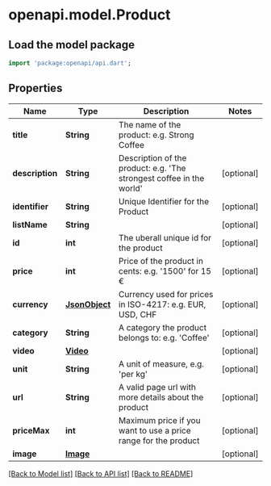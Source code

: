 # openapi.model.Product

## Load the model package
```dart
import 'package:openapi/api.dart';
```

## Properties
Name | Type | Description | Notes
------------ | ------------- | ------------- | -------------
**title** | **String** | The name of the product: e.g. Strong Coffee | 
**description** | **String** | Description of the product: e.g. 'The strongest coffee in the world' | [optional] 
**identifier** | **String** | Unique Identifier for the Product | [optional] 
**listName** | **String** |  | [optional] 
**id** | **int** | The uberall unique id for the product | [optional] 
**price** | **int** | Price of the product in cents: e.g. '1500' for 15 € | [optional] 
**currency** | [**JsonObject**](.md) | Currency used for prices in ISO-4217: e.g. EUR, USD, CHF | [optional] 
**category** | **String** | A category the product belongs to: e.g. 'Coffee' | [optional] 
**video** | [**Video**](Video.md) |  | [optional] 
**unit** | **String** | A unit of measure, e.g. 'per kg' | [optional] 
**url** | **String** | A valid page url with more details about the product | [optional] 
**priceMax** | **int** | Maximum price if you want to use a price range for the product | [optional] 
**image** | [**Image**](Image.md) |  | [optional] 

[[Back to Model list]](../README.md#documentation-for-models) [[Back to API list]](../README.md#documentation-for-api-endpoints) [[Back to README]](../README.md)


